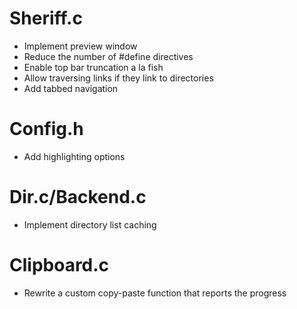 # Sheriff.c
* Implement preview window
* Reduce the number of #define directives
* Enable top bar truncation a la fish
* Allow traversing links if they link to directories
* Add tabbed navigation

# Config.h
* Add highlighting options

# Dir.c/Backend.c
* Implement directory list caching

# Clipboard.c
* Rewrite a custom copy-paste function that reports the progress
